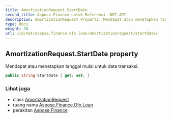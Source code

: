 ```yaml
---
title: AmortizationRequest.StartDate
second_title: Aspose.Finance untuk Referensi .NET API
description: AmortizationRequest Properti. Mendapat atau menetapkan tanggal mulai untuk data transaksi.
type: docs
weight: 40
url: /id/net/aspose.finance.ofx.loan/amortizationrequest/startdate/
---
```

## AmortizationRequest.StartDate property

Mendapat atau menetapkan tanggal mulai untuk data transaksi.

```csharp
public string StartDate { get; set; }
```

### Lihat juga

* class [AmortizationRequest](../)
* ruang nama [Aspose.Finance.Ofx.Loan](../../amortizationrequest/)
* perakitan [Aspose.Finance](../../../)


